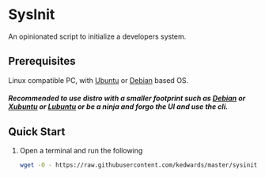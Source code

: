 # SysInit

An opinionated script to initialize a developers system.

## Prerequisites

Linux compatible PC, with [Ubuntu](https://ubuntu.com/) or [Debian](https://www.debian.org/) based OS.

##### Recommended to use distro with a smaller footprint such as [Debian](https://www.debian.org/) or [Xubuntu](https://xubuntu.org/) or [Lubuntu](https://lubuntu.net/) or be a ninja and forgo the UI and use the cli.

## Quick Start

1. Open a terminal and run the following

   ```sh
   wget -O - https://raw.githubusercontent.com/kedwards/master/sysinit/install.sh | sudo bash -s <sudo_password>
   ```
